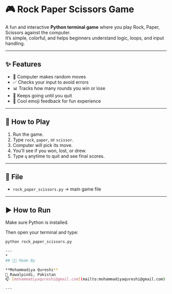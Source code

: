# 🎮 Rock Paper Scissors Game

A fun and interactive **Python terminal game** where you play Rock, Paper, Scissors against the computer.  
It’s simple, colorful, and helps beginners understand logic, loops, and input handling.

---

## ✨ Features

- 🎲 Computer makes random moves
- ✅ Checks your input to avoid errors
- 📊 Tracks how many rounds you win or lose
- 🔁 Keeps going until you quit
- 🎉 Cool emoji feedback for fun experience

---

## 🚀 How to Play

1. Run the game.
2. Type `rock`, `paper`, or `scissor`.
3. Computer will pick its move.
4. You’ll see if you won, lost, or drew.
5. Type `q` anytime to quit and see final scores.

---

## 📁 File

- `rock_paper_scissors.py` → main game file

---

## ▶️ How to Run

Make sure Python is installed.

Then open your terminal and type:

```bash
python rock_paper_scissors.py

---
*
## 👩‍💻 Made By

**Mohammadiya Qureshi**  
📍 Rawalpindi, Pakistan  
📫 [mohammadiyaqureshi@gmail.com](mailto:mohammadiyaqureshi@gmail.com)

---

